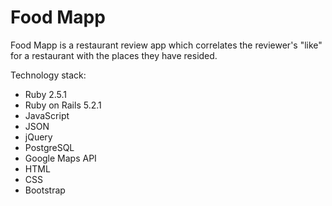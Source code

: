 # Food Mapp

Food Mapp is a restaurant review app which correlates the reviewer's "like" for a restaurant with the places they have resided.

Technology stack: 
  * Ruby 2.5.1
  * Ruby on Rails 5.2.1
  * JavaScript
  * JSON
  * jQuery
  * PostgreSQL
  * Google Maps API
  * HTML
  * CSS
  * Bootstrap
